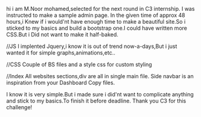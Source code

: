 hi
i am M.Noor mohamed,selected for the next round in C3 internship.
I was instructed to make a sample admin page.
In the given time of approx 48 hours,i Knew if i would'nt have enough time to make a beautiful site.So i sticked to my basics and build a bootstrap one.I could have written more CSS.But i Did not want to make it half-baked.

//JS
I implented Jquery,i know it is out of trend now-a-days,But i just wanted it for simple graphs,animations,etc..

//CSS
Couple of BS files and a style css for custom styling

//Index
All websites sections,div are all in single main file.
Side navbar is an inspiration from your Dashboard Copy files.

I know it is very simple.But i made sure i did'nt want to complicate anything and stick to my basics.To finish it before deadline.
Thank you C3 for this challenge!
